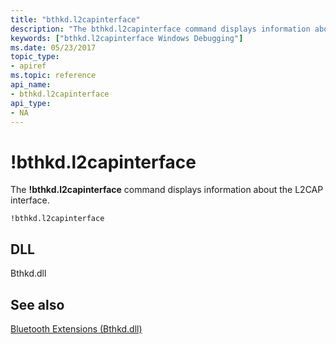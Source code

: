 ```yaml
---
title: "bthkd.l2capinterface"
description: "The bthkd.l2capinterface command displays information about the L2CAP interface."
keywords: ["bthkd.l2capinterface Windows Debugging"]
ms.date: 05/23/2017
topic_type:
- apiref
ms.topic: reference
api_name:
- bthkd.l2capinterface
api_type:
- NA
---
```


# !bthkd.l2capinterface


The **!bthkd.l2capinterface** command displays information about the L2CAP interface.

```dbgsyntax
!bthkd.l2capinterface
```

## <span id="DLL"></span><span id="dll"></span>DLL


Bthkd.dll

## See also


[Bluetooth Extensions (Bthkd.dll)](bluetooh-extensions--bthkd-dll-.md)

 

 







